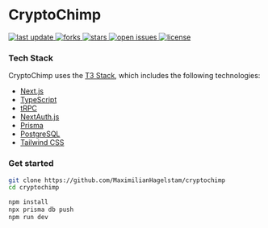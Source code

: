 # CryptoChimp

<p>
  <a href="#">
    <img src="https://img.shields.io/github/last-commit/MaximilianHagelstam/cryptochimp" alt="last update" />
  </a>
  <a href="https://github.com/MaximilianHagelstam/cryptochimp/network/members">
    <img src="https://img.shields.io/github/forks/MaximilianHagelstam/cryptochimp" alt="forks" />
  </a>
  <a href="https://github.com/MaximilianHagelstam/cryptochimp/stargazers">
    <img src="https://img.shields.io/github/stars/MaximilianHagelstam/cryptochimp" alt="stars" />
  </a>
  <a href="https://github.com/MaximilianHagelstam/cryptochimp/issues/">
    <img src="https://img.shields.io/github/issues/MaximilianHagelstam/cryptochimp" alt="open issues" />
  </a>
  <a href="https://github.com/MaximilianHagelstam/cryptochimp/blob/master/LICENSE">
    <img src="https://img.shields.io/github/license/MaximilianHagelstam/cryptochimp.svg" alt="license" />
  </a>
</p>

### Tech Stack

CryptoChimp uses the [T3 Stack](https://create.t3.gg), which includes the following technologies:

- [Next.js](https://nextjs.org)
- [TypeScript](https://www.typescriptlang.org)
- [tRPC](https://trpc.io)
- [NextAuth.js](https://next-auth.js.org)
- [Prisma](https://prisma.io)
- [PostgreSQL](https://www.postgresql.org)
- [Tailwind CSS](https://tailwindcss.com)

### Get started

```bash
git clone https://github.com/MaximilianHagelstam/cryptochimp
cd cryptochimp

npm install
npx prisma db push
npm run dev
```
